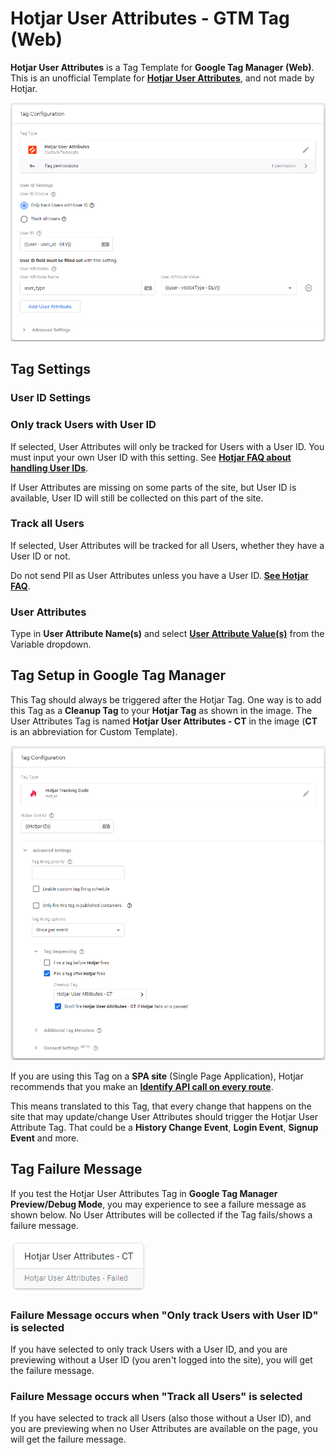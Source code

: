 # Hotjar User Attributes - GTM Tag (Web)
**Hotjar User Attributes** is a Tag Template for **Google Tag Manager (Web)**. This is an unofficial Template for [**Hotjar User Attributes**](https://help.hotjar.com/hc/en-us/articles/4402892526487-What-are-User-Attributes-), and not made by Hotjar.

![Hotjar User Attributes Tag](https://github.com/gtm-templates-knowit-experience/gtm-hotjar-user-attributes/blob/main/images/hotjar-user-attributes-tag.png)

## Tag Settings
### User ID Settings
### Only track Users with User ID
If selected, User Attributes will only be tracked for Users with a User ID. You must input your own User ID with this setting. See [**Hotjar FAQ about handling User IDs**](https://help.hotjar.com/hc/en-us/articles/360033640653-Identify-API-Reference#handling-user-ids).

If User Attributes are missing on some parts of the site, but User ID is available, User ID will still be collected on this part of the site.

### Track all Users
If selected, User Attributes will be tracked for all Users, whether they have a User ID or not.

Do not send PII as User Attributes unless you have a User ID. [**See Hotjar FAQ**](https://help.hotjar.com/hc/en-us/articles/360061197694-User-Attributes-FAQs#sent_pii).

### User Attributes
Type in **User Attribute Name(s)** and select [**User Attribute Value(s)**](https://help.hotjar.com/hc/en-us/articles/360033640653#user-attribute-values) from the Variable dropdown.

## Tag Setup in Google Tag Manager
This Tag should always be triggered after the Hotjar Tag. One way is to add this Tag as a **Cleanup Tag** to your **Hotjar Tag** as shown in the image. The User Attributes Tag is named **Hotjar User Attributes - CT** in the image (**CT** is an abbreviation for Custom Template).

![Hotjar Tag with Hotjar User Attributes Tag as Cleanup Tag](https://github.com/gtm-templates-knowit-experience/gtm-hotjar-user-attributes/blob/main/images/hotjar-tag-with-hotjar-user-attributes-cleanup-tag.png)

If you are using this Tag on a **SPA site** (Single Page Application), Hotjar recommends that you make an [**Identify API call on every route**](https://help.hotjar.com/hc/en-us/articles/360061197694-User-Attributes-FAQs#FAQ_3).

This means translated to this Tag, that every change that happens on the site that may update/change User Attributes should trigger the Hotjar User Attribute Tag. That could be a **History Change Event**, **Login Event**, **Signup Event** and more.

## Tag Failure Message
If you test the Hotjar User Attributes Tag in **Google Tag Manager Preview/Debug Mode**, you may experience to see a failure message as shown below. No User Attributes will be collected if the Tag fails/shows a failure message.

![Hotjar User Attributes Tag Failure](https://github.com/gtm-templates-knowit-experience/gtm-hotjar-user-attributes/blob/main/images/hotjar-user-attributes-tag-failed.png)

### Failure Message occurs when "Only track Users with User ID" is selected
If you have selected to only track Users with a User ID, and you are previewing without a User ID (you aren't logged into the site), you will get the failure message.

### Failure Message occurs when "Track all Users" is selected
If you have selected to track all Users (also those without a User ID), and you are previewing when no User Attributes are available on the page, you will get the failure message.
